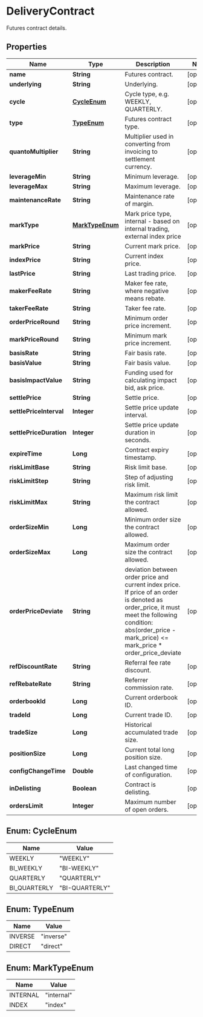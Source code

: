 
# DeliveryContract

Futures contract details.

## Properties

Name | Type | Description | Notes
------------ | ------------- | ------------- | -------------
**name** | **String** | Futures contract. |  [optional]
**underlying** | **String** | Underlying. |  [optional]
**cycle** | [**CycleEnum**](#CycleEnum) | Cycle type, e.g. WEEKLY, QUARTERLY. |  [optional]
**type** | [**TypeEnum**](#TypeEnum) | Futures contract type. |  [optional]
**quantoMultiplier** | **String** | Multiplier used in converting from invoicing to settlement currency. |  [optional]
**leverageMin** | **String** | Minimum leverage. |  [optional]
**leverageMax** | **String** | Maximum leverage. |  [optional]
**maintenanceRate** | **String** | Maintenance rate of margin. |  [optional]
**markType** | [**MarkTypeEnum**](#MarkTypeEnum) | Mark price type, internal - based on internal trading, external index price |  [optional]
**markPrice** | **String** | Current mark price. |  [optional]
**indexPrice** | **String** | Current index price. |  [optional]
**lastPrice** | **String** | Last trading price. |  [optional]
**makerFeeRate** | **String** | Maker fee rate, where negative means rebate. |  [optional]
**takerFeeRate** | **String** | Taker fee rate. |  [optional]
**orderPriceRound** | **String** | Minimum order price increment. |  [optional]
**markPriceRound** | **String** | Minimum mark price increment. |  [optional]
**basisRate** | **String** | Fair basis rate. |  [optional]
**basisValue** | **String** | Fair basis value. |  [optional]
**basisImpactValue** | **String** | Funding used for calculating impact bid, ask price. |  [optional]
**settlePrice** | **String** | Settle price. |  [optional]
**settlePriceInterval** | **Integer** | Settle price update interval. |  [optional]
**settlePriceDuration** | **Integer** | Settle price update duration in seconds. |  [optional]
**expireTime** | **Long** | Contract expiry timestamp. |  [optional]
**riskLimitBase** | **String** | Risk limit base. |  [optional]
**riskLimitStep** | **String** | Step of adjusting risk limit. |  [optional]
**riskLimitMax** | **String** | Maximum risk limit the contract allowed. |  [optional]
**orderSizeMin** | **Long** | Minimum order size the contract allowed. |  [optional]
**orderSizeMax** | **Long** | Maximum order size the contract allowed. |  [optional]
**orderPriceDeviate** | **String** | deviation between order price and current index price. If price of an order is denoted as order_price, it must meet the following condition:   abs(order_price - mark_price) &lt;&#x3D; mark_price * order_price_deviate |  [optional]
**refDiscountRate** | **String** | Referral fee rate discount. |  [optional]
**refRebateRate** | **String** | Referrer commission rate. |  [optional]
**orderbookId** | **Long** | Current orderbook ID. |  [optional]
**tradeId** | **Long** | Current trade ID. |  [optional]
**tradeSize** | **Long** | Historical accumulated trade size. |  [optional]
**positionSize** | **Long** | Current total long position size. |  [optional]
**configChangeTime** | **Double** | Last changed time of configuration. |  [optional]
**inDelisting** | **Boolean** | Contract is delisting. |  [optional]
**ordersLimit** | **Integer** | Maximum number of open orders. |  [optional]

## Enum: CycleEnum

Name | Value
---- | -----
WEEKLY | &quot;WEEKLY&quot;
BI_WEEKLY | &quot;BI-WEEKLY&quot;
QUARTERLY | &quot;QUARTERLY&quot;
BI_QUARTERLY | &quot;BI-QUARTERLY&quot;

## Enum: TypeEnum

Name | Value
---- | -----
INVERSE | &quot;inverse&quot;
DIRECT | &quot;direct&quot;

## Enum: MarkTypeEnum

Name | Value
---- | -----
INTERNAL | &quot;internal&quot;
INDEX | &quot;index&quot;

